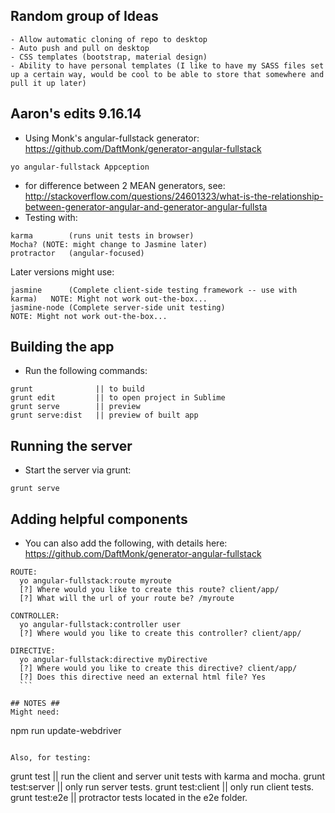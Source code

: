 ## Random group of Ideas ##
	- Allow automatic cloning of repo to desktop
	- Auto push and pull on desktop
	- CSS templates (bootstrap, material design)
	- Ability to have personal templates (I like to have my SASS files set up a certain way, would be cool to be able to store that somewhere and pull it up later)

  
  
## Aaron's edits 9.16.14 ##
  - Using Monk's angular-fullstack generator: https://github.com/DaftMonk/generator-angular-fullstack
  ```
  yo angular-fullstack Appception
  ```
  - for difference between 2 MEAN generators, see: http://stackoverflow.com/questions/24601323/what-is-the-relationship-between-generator-angular-and-generator-angular-fullsta
  - Testing with:
  ```
  karma        (runs unit tests in browser)
  Mocha? (NOTE: might change to Jasmine later)
  protractor   (angular-focused) 
  ```
  Later versions might use:
  ```
  jasmine      (Complete client-side testing framework -- use with karma)   NOTE: Might not work out-the-box...
  jasmine-node (Complete server-side unit testing)                           NOTE: Might not work out-the-box...
  ```
  
## Building the app ##
  - Run the following commands:
  ```
  grunt              || to build
  grunt edit         || to open project in Sublime
  grunt serve        || preview
  grunt serve:dist   || preview of built app
  ```
  
## Running the server ##
  - Start the server via grunt:
  ```
  grunt serve
  ```
  
## Adding helpful components ##
  - You can also add the following, with details here: https://github.com/DaftMonk/generator-angular-fullstack
  ```
  ROUTE:
    yo angular-fullstack:route myroute
    [?] Where would you like to create this route? client/app/
    [?] What will the url of your route be? /myroute

  CONTROLLER:
    yo angular-fullstack:controller user
    [?] Where would you like to create this controller? client/app/

  DIRECTIVE:
    yo angular-fullstack:directive myDirective
    [?] Where would you like to create this directive? client/app/
    [?] Does this directive need an external html file? Yes
    ```
    
## NOTES ##
Might need:
```
npm run update-webdriver
```

Also, for testing:
```
grunt test           || run the client and server unit tests with karma and mocha.
grunt test:server    || only run server tests.
grunt test:client    || only run client tests.   
grunt test:e2e       || protractor tests located in the e2e folder.
```
    
    
